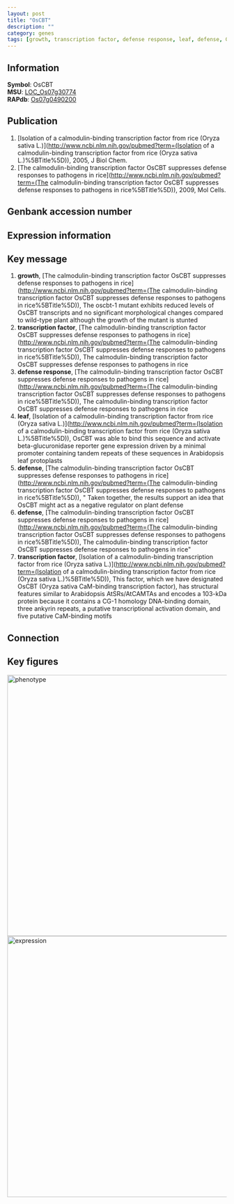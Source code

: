 ```yaml
---
layout: post
title: "OsCBT"
description: ""
category: genes
tags: [growth, transcription factor, defense response, leaf, defense, Gene]
---
```


## Information
__Symbol__: OsCBT  
__MSU__: [LOC_Os07g30774](http://rice.plantbiology.msu.edu/cgi-bin/ORF_infopage.cgi?orf=LOC_Os07g30774)  
__RAPdb__: [Os07g0490200](http://rapdb.dna.affrc.go.jp/viewer/gbrowse_details/irgsp1?name=Os07g0490200)  

## Publication
1. [Isolation of a calmodulin-binding transcription factor from rice (Oryza sativa L.)](http://www.ncbi.nlm.nih.gov/pubmed?term=(Isolation of a calmodulin-binding transcription factor from rice (Oryza sativa L.)%5BTitle%5D)), 2005, J Biol Chem.
2. [The calmodulin-binding transcription factor OsCBT suppresses defense responses to pathogens in rice](http://www.ncbi.nlm.nih.gov/pubmed?term=(The calmodulin-binding transcription factor OsCBT suppresses defense responses to pathogens in rice%5BTitle%5D)), 2009, Mol Cells.

## Genbank accession number

## Expression information

## Key message
1. __growth__, [The calmodulin-binding transcription factor OsCBT suppresses defense responses to pathogens in rice](http://www.ncbi.nlm.nih.gov/pubmed?term=(The calmodulin-binding transcription factor OsCBT suppresses defense responses to pathogens in rice%5BTitle%5D)),  The oscbt-1 mutant exhibits reduced levels of OsCBT transcripts and no significant morphological changes compared to wild-type plant although the growth of the mutant is stunted
2. __transcription factor__, [The calmodulin-binding transcription factor OsCBT suppresses defense responses to pathogens in rice](http://www.ncbi.nlm.nih.gov/pubmed?term=(The calmodulin-binding transcription factor OsCBT suppresses defense responses to pathogens in rice%5BTitle%5D)), The calmodulin-binding transcription factor OsCBT suppresses defense responses to pathogens in rice
3. __defense response__, [The calmodulin-binding transcription factor OsCBT suppresses defense responses to pathogens in rice](http://www.ncbi.nlm.nih.gov/pubmed?term=(The calmodulin-binding transcription factor OsCBT suppresses defense responses to pathogens in rice%5BTitle%5D)), The calmodulin-binding transcription factor OsCBT suppresses defense responses to pathogens in rice
4. __leaf__, [Isolation of a calmodulin-binding transcription factor from rice (Oryza sativa L.)](http://www.ncbi.nlm.nih.gov/pubmed?term=(Isolation of a calmodulin-binding transcription factor from rice (Oryza sativa L.)%5BTitle%5D)),  OsCBT was able to bind this sequence and activate beta-glucuronidase reporter gene expression driven by a minimal promoter containing tandem repeats of these sequences in Arabidopsis leaf protoplasts
5. __defense__, [The calmodulin-binding transcription factor OsCBT suppresses defense responses to pathogens in rice](http://www.ncbi.nlm.nih.gov/pubmed?term=(The calmodulin-binding transcription factor OsCBT suppresses defense responses to pathogens in rice%5BTitle%5D)), " Taken together, the results support an idea that OsCBT might act as a negative regulator on plant defense
6. __defense__, [The calmodulin-binding transcription factor OsCBT suppresses defense responses to pathogens in rice](http://www.ncbi.nlm.nih.gov/pubmed?term=(The calmodulin-binding transcription factor OsCBT suppresses defense responses to pathogens in rice%5BTitle%5D)), The calmodulin-binding transcription factor OsCBT suppresses defense responses to pathogens in rice"
7. __transcription factor__, [Isolation of a calmodulin-binding transcription factor from rice (Oryza sativa L.)](http://www.ncbi.nlm.nih.gov/pubmed?term=(Isolation of a calmodulin-binding transcription factor from rice (Oryza sativa L.)%5BTitle%5D)),  This factor, which we have designated OsCBT (Oryza sativa CaM-binding transcription factor), has structural features similar to Arabidopsis AtSRs/AtCAMTAs and encodes a 103-kDa protein because it contains a CG-1 homology DNA-binding domain, three ankyrin repeats, a putative transcriptional activation domain, and five putative CaM-binding motifs

## Connection

## Key figures
<img src="http://ricencode.github.io/images/OsCBT.pheno.png" alt="phenotype"  style="width: 600px;"/>

<img src="http://ricencode.github.io/images/OsCBT.exp.png" alt="expression"  style="width: 600px;"/>


